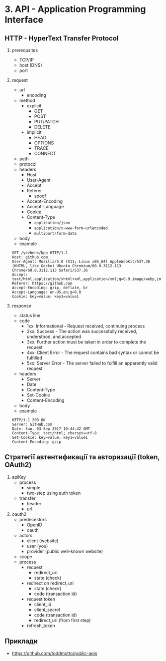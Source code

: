 # 3. API - Application Programming Interface

## HTTP - HyperText Transfer Protocol
1. prerequsites
    - TCP/IP
    - host (DNS)
    - port

2. request
    - url
      - encoding
    - method
      - explicit
        - GET
        - POST
        - PUT/PATCH
        - DELETE
      - implicit
        - HEAD
        - OPTIONS
        - TRACE
        - CONNECT
    - path
    - protocol
    - headers
      - Host
      - User-Agent
      - Accept
      - Referer
        - spoof
      - Accept-Encoding
      - Accept-Language
      - Cookie
      - Content-Type
        - `application/json`
        - `application/x-www-form-urlencoded`
        - `multipart/form-data`
    - body
    - example
    ```
    GET /yevhene/kpp HTTP/1.1
    Host: github.com
    User-Agent: Mozilla/5.0 (X11; Linux x86_64) AppleWebKit/537.36 (KHTML, like Gecko) Ubuntu Chromium/60.0.3112.113 Chrome/60.0.3112.113 Safari/537.36
    Accept: text/html,application/xhtml+xml,application/xml;q=0.9,image/webp,image/apng,*/*;q=0.8
    Referer: https://github.com
    Accept-Encoding: gzip, deflate, br
    Accept-Language: en-US,en;q=0.8
    Cookie: key=value; key1=value1
    
    ```

3. response
    - status line
    - code
      - 1xx: Informational - Request received, continuing process
      - 2xx: Success - The action was successfully received,
      understood, and accepted
      - 3xx: Further action must be taken in order to
      complete the request
      - 4xx: Client Error - The request contains bad syntax or cannot
      be fulfilled
      - 5xx: Server Error - The server failed to fulfill an apparently
      valid request
    - headers
      - Server
      - Date
      - Content-Type
      - Set-Cookie
      - Content-Encoding
    - body
    - example
    ```
    HTTP/1.1 200 OK
    Server: GitHub.com
    Date: Sun, 03 Sep 2017 19:44:42 GMT
    Content-Type: text/html; charset=utf-8
    Set-Cookie: key=value; key1=value1
    Content-Encoding: gzip
    ```

## Стратегії автентификації та авторизації (token, OAuth2)
1. apiKey
    - process
      - simple
      - two-step using auth token
    - transfer
      - header
      - url
2. oauth2
    - predecestors
      - OpenID
      - oauth
    - actors
      - client (website)
      - user (you)
      - provider (public well-known website)
    - scope
    - process
      - request
        - redirect_uri
        - state (check)
      - redirect on redirect_uri
        - state (check)
        - code (transaction id)
      - request token
        - client_id
        - client_secret
        - code (transaction id)
        - redirect_uri (from first step)
      - refresh_token

## Приклади
- https://github.com/toddmotto/public-apis
